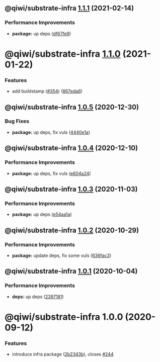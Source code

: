 ## @qiwi/substrate-infra [1.1.1](https://github.com/qiwi/substrate/compare/@qiwi/substrate-infra@1.1.0...@qiwi/substrate-infra@1.1.1) (2021-02-14)


### Performance Improvements

* **package:** up deps ([df67fe9](https://github.com/qiwi/substrate/commit/df67fe91b8af95e1eff92b8f5793620f935bb834))

# @qiwi/substrate-infra [1.1.0](https://github.com/qiwi/substrate/compare/@qiwi/substrate-infra@1.0.5...@qiwi/substrate-infra@1.1.0) (2021-01-22)


### Features

* add buildstamp ([#354](https://github.com/qiwi/substrate/issues/354)) ([867eda6](https://github.com/qiwi/substrate/commit/867eda68c0c1db879bb37d55a953ac30082393ac))

## @qiwi/substrate-infra [1.0.5](https://github.com/qiwi/substrate/compare/@qiwi/substrate-infra@1.0.4...@qiwi/substrate-infra@1.0.5) (2020-12-30)


### Bug Fixes

* **package:** up deps, fix vuls ([4440e1a](https://github.com/qiwi/substrate/commit/4440e1a921fa9dbc3066623700073cb566bcebcc))

## @qiwi/substrate-infra [1.0.4](https://github.com/qiwi/substrate/compare/@qiwi/substrate-infra@1.0.3...@qiwi/substrate-infra@1.0.4) (2020-12-10)


### Performance Improvements

* **package:** up deps, fix vuls ([e604a24](https://github.com/qiwi/substrate/commit/e604a24a29adcd6b6f638dec5ee07959a24ede62))

## @qiwi/substrate-infra [1.0.3](https://github.com/qiwi/substrate/compare/@qiwi/substrate-infra@1.0.2...@qiwi/substrate-infra@1.0.3) (2020-11-03)


### Performance Improvements

* **package:** up deps ([e54aa1a](https://github.com/qiwi/substrate/commit/e54aa1a08fbc0ba96b51ec7fd952ccfba76eed59))

## @qiwi/substrate-infra [1.0.2](https://github.com/qiwi/substrate/compare/@qiwi/substrate-infra@1.0.1...@qiwi/substrate-infra@1.0.2) (2020-10-29)


### Performance Improvements

* **package:** update deps, fix some vuls ([636fac3](https://github.com/qiwi/substrate/commit/636fac3429767fd31af07da137700632725f641b))

## @qiwi/substrate-infra [1.0.1](https://github.com/qiwi/substrate/compare/@qiwi/substrate-infra@1.0.0...@qiwi/substrate-infra@1.0.1) (2020-10-04)


### Performance Improvements

* **deps:** up deps ([2397181](https://github.com/qiwi/substrate/commit/23971816b886fc8f4e265c656de09b47ac8d2ba6))

# @qiwi/substrate-infra 1.0.0 (2020-09-12)


### Features

* introduce infra package ([2b2343b](https://github.com/qiwi/substrate/commit/2b2343b2d64bd4e69b1eac04ec46f22775118f05)), closes [#244](https://github.com/qiwi/substrate/issues/244)
